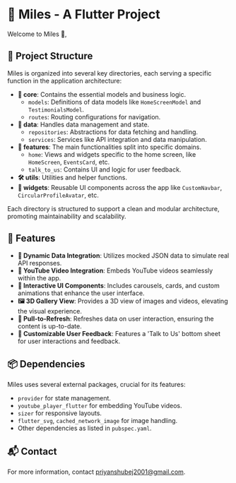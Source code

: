 # 🚀 Miles - A Flutter Project

Welcome to Miles 🌟,

## 📁 Project Structure

Miles is organized into several key directories, each serving a specific function in the application architecture:

- **🔑 core**: Contains the essential models and business logic.
  - `models`: Definitions of data models like `HomeScreenModel` and `TestimonialsModel`.
  - `routes`: Routing configurations for navigation.
- **💾 data**: Handles data management and state.
  - `repositories`: Abstractions for data fetching and handling.
  - `services`: Services like API integration and data manipulation.
- **🌟 features**: The main functionalities split into specific domains.
  - `home`: Views and widgets specific to the home screen, like `HomeScreen`, `EventsCard`, etc.
  - `talk_to_us`: Contains UI and logic for user feedback.
- **🛠 utils**: Utilities and helper functions.
- **🧩 widgets**: Reusable UI components across the app like `CustomNavbar`, `CircularProfileAvatar`, etc.

Each directory is structured to support a clean and modular architecture, promoting maintainability and scalability.

## 🌈 Features

- **🔄 Dynamic Data Integration**: Utilizes mocked JSON data to simulate real API responses.
- **🎥 YouTube Video Integration**: Embeds YouTube videos seamlessly within the app.
- **🎨 Interactive UI Components**: Includes carousels, cards, and custom animations that enhance the user interface.
- **🖼 3D Gallery View**: Provides a 3D view of images and videos, elevating the visual experience.
- **🔁 Pull-to-Refresh**: Refreshes data on user interaction, ensuring the content is up-to-date.
- **💬 Customizable User Feedback**: Features a 'Talk to Us' bottom sheet for user interactions and feedback.

## 📦 Dependencies

Miles uses several external packages, crucial for its features:

- `provider` for state management.
- `youtube_player_flutter` for embedding YouTube videos.
- `sizer` for responsive layouts.
- `flutter_svg`, `cached_network_image` for image handling.
- Other dependencies as listed in `pubspec.yaml`.

## 📬 Contact

For more information, contact [priyanshubej2001@gmail.com](mailto:priyanshubej2001@gmail.com).

